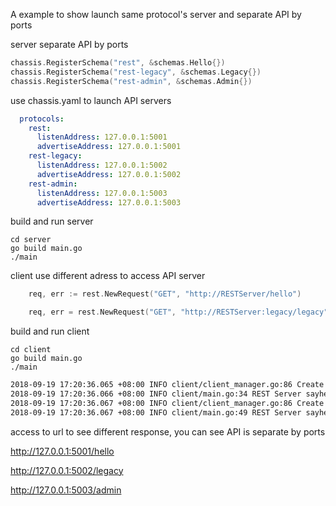 A example to show launch same protocol's server and separate API by ports

server separate API by ports
```go
chassis.RegisterSchema("rest", &schemas.Hello{})
chassis.RegisterSchema("rest-legacy", &schemas.Legacy{})
chassis.RegisterSchema("rest-admin", &schemas.Admin{})
```
use chassis.yaml to launch API servers
```yaml
  protocols:
    rest:
      listenAddress: 127.0.0.1:5001
      advertiseAddress: 127.0.0.1:5001
    rest-legacy:
      listenAddress: 127.0.0.1:5002
      advertiseAddress: 127.0.0.1:5002
    rest-admin:
      listenAddress: 127.0.0.1:5003
      advertiseAddress: 127.0.0.1:5003
```
build and run server
```
cd server
go build main.go
./main
```
client use different adress to access API server
```go
	req, err := rest.NewRequest("GET", "http://RESTServer/hello")

	req, err = rest.NewRequest("GET", "http://RESTServer:legacy/legacy")

```
build and run client
```
cd client
go build main.go
./main
```
```bash
2018-09-19 17:20:36.065 +08:00 INFO client/client_manager.go:86 Create client for rest:RESTServer:127.0.0.1:5001
2018-09-19 17:20:36.066 +08:00 INFO client/main.go:34 REST Server sayhello[GET]: hi from hello
2018-09-19 17:20:36.067 +08:00 INFO client/client_manager.go:86 Create client for rest:RESTServer:127.0.0.1:5002
2018-09-19 17:20:36.067 +08:00 INFO client/main.go:49 REST Server sayhello[GET]: hello from legacy

```


access to url to see different response, you can see API is separate by ports

http://127.0.0.1:5001/hello 

http://127.0.0.1:5002/legacy

http://127.0.0.1:5003/admin

